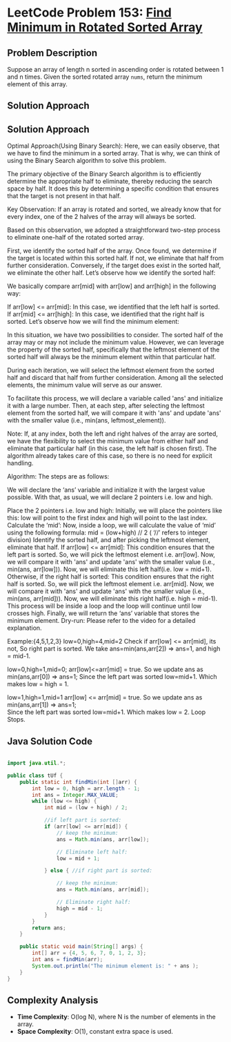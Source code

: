 # LeetCode Problem 153: [Find Minimum in Rotated Sorted Array](https://leetcode.com/problems/find-minimum-in-rotated-sorted-array/)

## Problem Description

Suppose an array of length n sorted in ascending order is rotated between 1 and n times. Given the sorted rotated array `nums`, return the minimum element of this array.

## Solution Approach


## Solution Approach

Optimal Approach(Using Binary Search): 
Here, we can easily observe, that we have to find the minimum in a sorted array. That is why, we can think of using the Binary Search algorithm to solve this problem.

The primary objective of the Binary Search algorithm is to efficiently determine the appropriate half to eliminate, thereby reducing the search space by half. It does this by determining a specific condition that ensures that the target is not present in that half.

Key Observation: If an array is rotated and sorted, we already know that for every index, one of the 2 halves of the array will always be sorted.

Based on this observation, we adopted a straightforward two-step process to eliminate one-half of the rotated sorted array. 

First, we identify the sorted half of the array. 
Once found, we determine if the target is located within this sorted half. 
If not, we eliminate that half from further consideration. 
Conversely, if the target does exist in the sorted half, we eliminate the other half.
Let’s observe how we identify the sorted half:

We basically compare arr[mid] with arr[low] and arr[high] in the following way:

If arr[low] <= arr[mid]: In this case, we identified that the left half is sorted.
If arr[mid] <= arr[high]: In this case, we identified that the right half is sorted.
Let’s observe how we will find the minimum element:

In this situation, we have two possibilities to consider. The sorted half of the array may or may not include the minimum value. However, we can leverage the property of the sorted half, specifically that the leftmost element of the sorted half will always be the minimum element within that particular half.

During each iteration, we will select the leftmost element from the sorted half and discard that half from further consideration. Among all the selected elements, the minimum value will serve as our answer.

To facilitate this process, we will declare a variable called 'ans' and initialize it with a large number. Then, at each step, after selecting the leftmost element from the sorted half, we will compare it with 'ans' and update 'ans' with the smaller value (i.e., min(ans, leftmost_element)).

Note: If, at any index, both the left and right halves of the array are sorted, we have the flexibility to select the minimum value from either half and eliminate that particular half (in this case, the left half is chosen first). The algorithm already takes care of this case, so there is no need for explicit handling.

Algorithm:
The steps are as follows:

We will declare the ‘ans’ variable and initialize it with the largest value possible. With that, as usual, we will declare 2 pointers i.e. low and high.

Place the 2 pointers i.e. low and high: Initially, we will place the pointers like this: low will point to the first index and high will point to the last index.
Calculate the ‘mid’: Now, inside a loop, we will calculate the value of ‘mid’ using the following formula:
mid = (low+high) // 2 ( ‘//’ refers to integer division)
Identify the sorted half, and after picking the leftmost element, eliminate that half.
If arr[low] <= arr[mid]: This condition ensures that the left part is sorted. So, we will pick the leftmost element i.e. arr[low]. Now, we will compare it with 'ans' and update 'ans' with the smaller value (i.e., min(ans, arr[low])). Now, we will eliminate this left half(i.e. low = mid+1).
Otherwise, if the right half is sorted:  This condition ensures that the right half is sorted. So, we will pick the leftmost element i.e. arr[mid]. Now, we will compare it with 'ans' and update 'ans' with the smaller value (i.e., min(ans, arr[mid])). Now, we will eliminate this right half(i.e. high = mid-1).
This process will be inside a loop and the loop will continue until low crosses high. Finally, we will return the ‘ans’ variable that stores the minimum element.
Dry-run: Please refer to the video for a detailed explanation.

Example:{4,5,1,2,3}
low=0,high=4,mid=2
Check if arr[low] <= arr[mid], its not, 
So right part is sorted. 
We take ans=min(ans,arr[2]) => ans=1, and high = mid-1.

low=0,high=1,mid=0;
arr[low]<=arr[mid] = true. 
So we update ans as min(ans,arr[0]) => ans=1; 
Since the left part was sorted low=mid+1. Which makes low = high = 1.

low=1,high=1,mid=1
arr[low] <= arr[mid] = true. 
So we update ans as min(ans,arr[1]) => ans=1;  
Since the left part was sorted low=mid+1. Which makes low = 2. Loop Stops.

## Java Solution Code

```java

import java.util.*;

public class tUf {
    public static int findMin(int []arr) {
        int low = 0, high = arr.length - 1;
        int ans = Integer.MAX_VALUE;
        while (low <= high) {
            int mid = (low + high) / 2;

            //if left part is sorted:
            if (arr[low] <= arr[mid]) {
                // keep the minimum:
                ans = Math.min(ans, arr[low]);

                // Eliminate left half:
                low = mid + 1;

            } else { //if right part is sorted:

                // keep the minimum:
                ans = Math.min(ans, arr[mid]);

                // Eliminate right half:
                high = mid - 1;
            }
        }
        return ans;
    }

    public static void main(String[] args) {
        int[] arr = {4, 5, 6, 7, 0, 1, 2, 3};
        int ans = findMin(arr);
        System.out.println("The minimum element is: " + ans );
    }
}

```

## Complexity Analysis
- **Time Complexity**: O(log N), where N is the number of elements in the array.
- **Space Complexity**: O(1), constant extra space is used.
